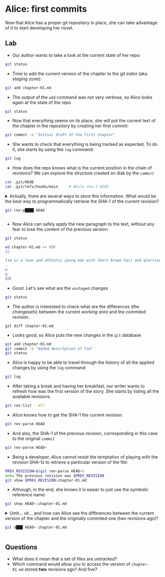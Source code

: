 # Alice: first commits

Now that Alice has a proper git repository in place, she can take advantage
of it to start developing her novel.

## Lab

* Our author wants to take a look at the current state of her repo:

```bash
git status
```

* Time to add the current version of the chapter to the git *index* (aka *staging* zone):

```bash
git add chapter-01.md
```

* The output of the `add` command was not very verbose, so Alice looks again at the state of the repo

```bash
git status
```

* Now that everything seems on its place, she will put the current text of the chapter in the repository by creating her first *commit*:

```bash
git commit -m "Initial draft of the first chapter"
```

* She wants to check that everything is being tracked as expected. To do it, she starts by using the `log` command:

```bash
git log
```

* How does the repo knows what is the current position in the chain of revisions? We can explore the structure created on disk by the `commit`:

```bash
cat .git/HEAD
cat .git/refs/heads/main     # Whole sha-1 HEAD
```

<details>
<summary>
Actually, there are several ways to store this information. What would
be the best way to programmatically retrieve the SHA-1 of the current
revision?

```bash
git rev-p████ HEAD
```
</summary>

---
#### Solution

```bash
git rev-parse HEAD
```
---
</details>

* Now Alice can safely apply the new paragraph to the text, without any fear
to lose the content of the previous version:

```bash
git status

ed chapter-01.md << EOF
2i

Tim is a lean and athletic young man with short brown hair and piercing blue eyes. He has a strong jawline and a sun-kissed complexion from spending so much time at the beach. His body is toned and muscular from his active lifestyle, and he exudes a sense of energy and enthusiasm for life.
.
w
q
EOF
```

* Good. Let's see what are the `unstaged` changes

```bash
git status
```

* The author is interested to check what are the differences (the *changesets*) between the current *working area* and the *commited revision*.

```
git diff chapter-01.md
```

* Looks good, so Alice puts the new changes in the `git` database

```bash
git add chapter-01.md
git commit -m "Added description of Tim"
git status
```

* Alice is happy to be able to travel through the history of all the
applied changes by using the `log` command:

```bash
git log
```

* After taking a break and having her breakfast, our writer wants to refresh how was the first version of the story. She starts by listing all the available revisions:

```bash
git rev-list --all
```

* Alice knows how to get the SHA-1 the current revision:

```bash
git rev-parse HEAD
```

* And also, the SHA-1 of the previous revision, corresponding in this
case to the original `commit`

```bash
git rev-parse HEAD~
```

* Being a developer, Alice cannot resist the temptation of playing with the revision SHA-1s to retrieve a particular version of the file:


```bash
PREV_REVISION=$(git rev-parse HEAD~)
echo The previous revision was $PREV_REVISION
git show $PREV_REVISION:chapter-01.md
```

* Although, in the end, she knows it is easier to just use the symbolic reference name:


```bash
git show HEAD~:chapter-01.md
```

<details>

<summary>
Umh... ok... and how can Alice see the differences between the current version of the chapter and the originally commited one (two revisions ago)? 


```bash
git d███ HEAD~ chapter-01.md
```
</summary>

---
#### Solution

```bash
git diff HEAD~ chapter-01.md
```
---
</details>

## Questions

* What does it mean that a set of files are *untracked*?
* Which command would allow you to access the version of `chapter-01.md` stored **two** revisions ago? And five?
